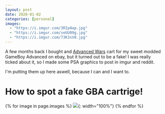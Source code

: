 ```yaml
---
layout: post
date: 2020-01-02
categories: [personal]
images:
  - "https://i.imgur.com/3RIp0ap.jpg"
  - "https://i.imgur.com/seUU09g.jpg"
  - "https://i.imgur.com/73K3sV8.jpg"
---
```


A few months back I bought and [Advanced Wars]() cart for my sweet modded GameBoy Advanced on ebay, but it turned out
to be a fake! I was really ticked about it, so I made some PSA graphics to post in imgur and reddit.

I'm putting them up here aswell, because I can and I want to.


# How to spot a fake GBA cartrige!

{% for image in page.images %}
![]({{image}}){: width="100%"}
{% endfor %}



